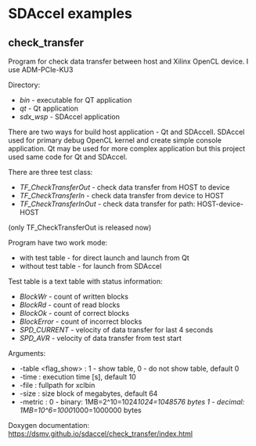 # SDAccel examples

## check_transfer

Program for check data transfer between host and Xilinx OpenCL device. I use ADM-PCIe-KU3 
  
Directory:
* *bin* - executable for QT application
* *qt*  - Qt application
* *sdx_wsp* - SDAccel application


There are two ways for build host application - Qt and SDAccell.
SDAccel used for primary debug OpenCL kernel and create simple console application.
Qt may be used for more complex application but this project used same code for Qt and SDAccel.

There are three test class:
* *TF_CheckTransferOut* - check data transfer from HOST to device
* *TF_CheckTransferIn*  - check data transfer from device to HOST
* *TF_CheckTransferInOut* - check data transfer for path: HOST-device-HOST

(only TF_CheckTransferOut is released now)

Program have two work mode:
* with test table	- for direct launch and launch from Qt 
* without test table	- for launch from SDAccel 

Test table is a text table with status information:
* *BlockWr* - count of written blocks
* *BlockRd* - count of read blocks
* *BlockOk* - count of correct blocks
* *BlockError* - count of incorrect blocks
* *SPD_CURRENT* - velocity of data transfer for last 4 seconds
* *SPD_AVR* - velocity of data transfer from test start

Arguments:
* -table  <flag_show>	: 1 - show table, 0 -	do not show table, default 0
* -time   <time> 	: execution time [s], default 10
* -file	  <fullpath>	: fullpath for xclbin 
* -size   <size>	: size block of megabytes, default 64
* -metric <flag>	: 0 - binary:  1MB=2^10=1024*1024=1048576 bytes
                          1 - decimal: 1MB=10^6=1000*1000=1000000 bytes

Doxygen documentation: https://dsmv.github.io/sdaccel/check_transfer/index.html



